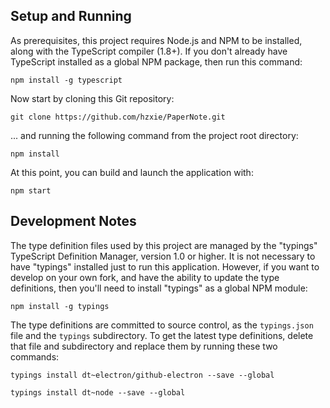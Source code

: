 Setup and Running
-----------------

As prerequisites, this project requires Node.js and NPM to be installed, along with the TypeScript compiler (1.8+).
If you don't already have TypeScript installed as a global NPM package, then run this command:

`npm install -g typescript`

Now start by cloning this Git repository:

`git clone https://github.com/hzxie/PaperNote.git`

... and running the following command from the project root directory:

`npm install`

At this point, you can build and launch the application with:

`npm start`

Development Notes
-----------------

The type definition files used by this project are managed by the "typings" TypeScript Definition Manager,
version 1.0 or higher.  It is not necessary to have "typings" installed just to run this application.  However,
if you want to develop on your own fork, and have the ability to update the type definitions, then you'll need
to install "typings" as a global NPM module:

`npm install -g typings`

The type definitions are committed to source control, as the `typings.json` file and the `typings` subdirectory.
To get the latest type definitions, delete that file and subdirectory and replace them by running these two
commands:

`typings install dt~electron/github-electron --save --global`

`typings install dt~node --save --global`